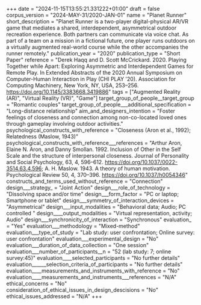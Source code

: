 +++
date = "2024-11-15T13:55:21.331222+01:00"
draft = false
corpus_version = "2024-MAY-31/2020-JAN-01"
name = "Planet Runner"
short_description = "Planet Runner is a two-player digital-physical AR/VR game that mediates a shared, interdependent, asymmetrical outdoor recreation experience. Both partners can communicate via voice chat. As part of a team on a mission in a fictional future, one player runs outdoors on a virtually augmented real-world course while the other accompanies the runner remotely."
publication_year = "2020"
publication_type = "Short Paper"
reference = "Derek Haqq and D. Scott McCrickard. 2020. Playing Together while Apart: Exploring Asymmetric and Interdependent Games for Remote Play. In Extended Abstracts of the 2020 Annual Symposium on Computer-Human Interaction in Play (CHI PLAY '20). Association for Computing Machinery, New York, NY, USA, 253–256. https://doi.org/10.1145/3383668.3419886"
tags = ["Augmented Reality (AR)", "Virtual Reality (VR)", "Game"]
target_group_of_people__target_group = "Romantic couples"
target_group_of_people___additional_specification = "Long-distance relationship"
aim_and_designers_intention = "Foster feelings of closeness and connection among non-co-located loved ones through gameplay involving outdoor activities."
psychological_constructs_with_reference = "Closeness (Aron et al., 1992); Relatedness (Maslow, 1943)"
psychological_constructs_with_reference___references = "Arthur Aron, Elaine N. Aron, and Danny Smollan. 1992. Inclusion of Other in the Self Scale and the structure of interpersonal closeness. Journal of Personality and Social Psychology, 63, 4, 596–612. https://doi.org/10.1037/0022-3514.63.4.596; A. H. Maslow. 1943. A theory of human motivation. Psychological Review 50, 4, 370–396. https://doi.org/10.1037/h0054346"
constructs_and_terms_used_without_reference = "Connection"
design___strategy_ = "Joint Action"
design___role_of_technology = "Dissolving space and/or time"
design___form_factor = "PC or laptop; Smartphone or tablet"
design___symmetry_of_interaction_devices = "Asymmetrical"
design___input_modalities = "Behavioral data; Audio;  PC controlled  "
design____output_modalities = "Virtual representation, activity; Audio"
design___synchronicity_of_interaction = "Synchronous"
evaluation_ = "Yes"
evaluation___methodology = "Mixed-method"
evaluation___type_of_study = "Lab study: user confrontation; Online survey: user confrontation"
evaluation___experimental_design = "No"
evaluation___duration_of_data_collection = "One session"
evaluation___number_of_participants__n = "52 (lab study: 7; online survey:45)"
evaluation____selected_participants = "No further details"
evaluation______selection_criteria_of_participants = "No further details"
evaluation____measurements_and_instruments_with_reference = "No"
evaluation____measurements_and_instruments___references = "N/A"
ethical_concerns = "No"
consideration_of_ethical_issues_in_design_descisions = "No"
ethical_issues_addressed = "N/A"
+++
